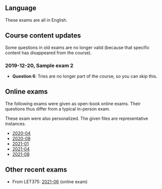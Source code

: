 ## Language

These exams are all in English.

## Course content updates

Some questions in old exams are no longer valid (because that specific content has disappeared from the course).

### 2019-12-20, Sample exam 2

* **Question 6**: Tries are no longer part of the course, so you can skip this.

## Online exams

The following exams were given as open-book online exams.
Their questions thus differ from a typical in-person exam.

These exam were also personalized.
The given files are representative instances.

* [2020-04](2020-04)
* [2020-08](2020-08)
* [2021-01](2021-01)
* [2021-04](2021-04)
* [2021-08](2021-08)

## Other recent exams

* From LET375: [2021-06](../LET375/2021-06) (online exam)
